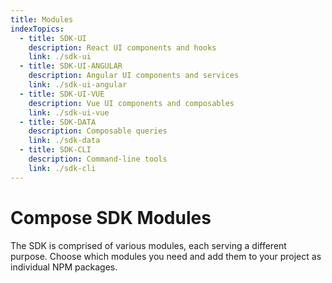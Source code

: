 ```yaml
---
title: Modules
indexTopics:
  - title: SDK-UI
    description: React UI components and hooks
    link: ./sdk-ui
  - title: SDK-UI-ANGULAR
    description: Angular UI components and services
    link: ./sdk-ui-angular
  - title: SDK-UI-VUE
    description: Vue UI components and composables
    link: ./sdk-ui-vue
  - title: SDK-DATA
    description: Composable queries
    link: ./sdk-data
  - title: SDK-CLI
    description: Command-line tools
    link: ./sdk-cli
---
```


# Compose SDK Modules

The SDK is comprised of various modules, each serving a different purpose. Choose which modules you need and add them to your project as individual NPM packages.

<SectionIndex />
